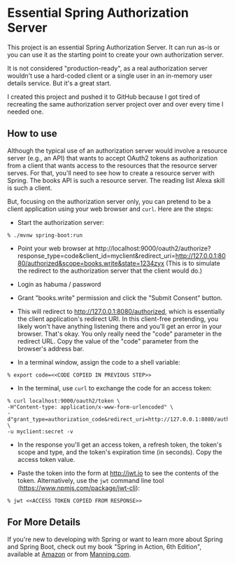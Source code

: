Essential Spring Authorization Server
=====================================
This project is an essential Spring Authorization Server. It can run as-is or you
can use it as the starting point to create your own authorization server.

It is not considered "production-ready", as a real authorization server wouldn't
use a hard-coded client or a single user in an in-memory user details service. But
it's a great start.

I created this project and pushed it to GitHub because I got tired of recreating
the same authorization server project over and over every time I needed one.

How to use
----------
Although the typical use of an authorization server would involve a resource
server (e.g., an API) that wants to accept OAuth2 tokens as authorization from a
client that wants access to the resources that the resource server serves. For
that, you'll need to see how to create a resource server with Spring. The books API
is such a resource server. The reading list Alexa skill is such a client.

But, focusing on the authorization server only, you can pretend to be a client
application using your web browser and `curl`. Here are the steps:

- Start the authorization server:

~~~
% ./mvnw spring-boot:run
~~~

- Point your web browser at http://localhost:9000/oauth2/authorize?response_type=code&client_id=myclient&redirect_uri=http://127.0.0.1:8080/authorized&scope=books.write&state=1234zyx (This is to simulate the redirect to
the authorization server that the client would do.)

- Login as habuma / password

- Grant "books.write" permission and click the "Submit Consent" button.

- This will redirect to http://127.0.0.1:8080/authorized, which is essentially
the client application's redirect URI. In this client-free pretending, you likely 
won't have anything listening there and you'll get an error in your browser. 
That's okay. You only really need the "code" parameter in the redirect URL. Copy 
the value of the "code" parameter from the browser's address bar.

- In a terminal window, assign the code to a shell variable:

~~~
% export code=<<CODE COPIED IN PREVIOUS STEP>>
~~~

- In the terminal, use `curl` to exchange the code for an access token:

~~~
% curl localhost:9000/oauth2/token \
-H"Content-type: application/x-www-form-urlencoded" \
-d"grant_type=authorization_code&redirect_uri=http://127.0.0.1:8080/authorized&code=$code" \
-u myclient:secret -v
~~~

- In the response you'll get an access token, a refresh token, the token's scope and type, and the token's expiration time (in seconds). Copy the access token value.

- Paste the token into the form at http://jwt.io to see the contents of the token.
Alternatively, use the `jwt` command line tool (https://www.npmjs.com/package/jwt-cli):

~~~
% jwt <<ACCESS TOKEN COPIED FROM RESPONSE>>
~~~

For More Details
----------------
If you're new to developing with Spring or want to learn more about Spring and
Spring Boot, check out my book "Spring in Action, 6th Edition", available at
[Amazon](http://www.amazon.com/gp/product/1617297577/?tag=habumacom-20) or 
from [Manning.com](https://www.manning.com/books/spring-in-action-sixth-edition?a_aid=habuma&a_bid=f205d999&chan=habuma).
